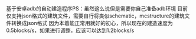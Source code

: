 基于安卓adb的自动建造程序PS：虽然这么说但是需要你自己准备adb环境
目前仅支持json格式的建筑文件，需要自行将类似schematic，mcstructure的建筑文件转换成json格式
因为本着能正常用就好的初心，所以现在的建造速度为0.5blocks/s，如果进行调整，应该可以达到1.2blocks/s
